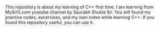 This repository is about my learning of C++ first time. I am learning from MySirG.com youtube channel by Saurabh Shukla Sir. You will found my practice codes, excercises, and my own notes while learning C++. If you found this repository useful, you can use it.
